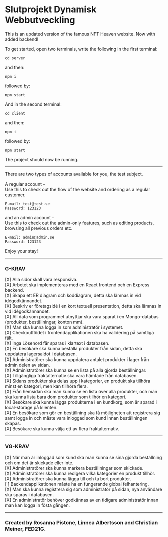 # Slutprojekt Dynamisk Webbutveckling

This is an updated version of the famous NFT Heaven website. Now with added backend!

To get started, open two terminals, write the following in the first terminal: 
```
cd server
```
and then: 
```
npm i 
```
followed by:
``` 
npm start
```
And in the second terminal: 
```
cd client 
```
and then: 
```
npm i 
```
followed by:
``` 
npm start
```
The project should now be running.

---

There are two types of accounts available for you, the test subject.

 A regular account -   
 Use this to check out the flow of the website and ordering as a regular customer.

```
E-mail: test@test.se  
Password: 123123
```

and an admin account -   
Use this to check out the admin-only features, such as editing products, browsing all previous orders etc.
```
E-mail: admin@admin.se  
Password: 123123
```  
Enjoy your stay!

---




### G-KRAV

[X] Alla sidor skall vara responsiva.  
[X] Arbetet ska implementeras med en React frontend och en Express backend.  
[X] Skapa ett ER diagram och koddiagram, detta ska lämnas in vid idégodkännandet.  
[X] Beskriv er företagsidé i en kort textuell presentation, detta ska lämnas in vid idégodkännandet.  
[X] All data som programmet utnyttjar ska vara sparat i en Mongo-databas (produkter, beställningar, konton mm).  
[X] Man ska kunna logga in som administratör i systemet.  
[X] Checkoutflödet i frontendapplikationen ska ha validering på samtliga fält.  
[X] Inga Lösenord får sparas i klartext i databasen.  
[X] En besökare ska kunna beställa produkter från sidan, detta ska uppdatera lagersaldot i databasen.  
[X] Administratörer ska kunna uppdatera antalet produkter i lager från admin delen av sidan.  
[X] Administratörer ska kunna se en lista på alla gjorda beställningar.  
[X] Tillgängliga fraktalternativ ska vara hämtade från databasen.  
[X] Sidans produkter ska delas upp i kategorier, en produkt ska tillhöra minst en kategori, men kan tillhöra flera.  
[X] Från hemsidan ska man kunna se en lista över alla produkter, och man ska kunna lista bara dom produkter som tillhör en kategori.  
[X] Besökare ska kunna lägga produkterna i en kundkorg, som är sparad i local-storage på klienten.  
[X] En besökare som gör en beställning ska få möjligheten att registrera sig samt logga in och måste vara inloggad som kund innan beställningen skapas.  
[X] Besökare ska kunna välja ett av flera fraktalternativ.

---

### VG-KRAV

[X] När man är inloggad som kund ska man kunna se sina gjorda beställning och om det är skickade eller inte.  
[X] Administratörer ska kunna markera beställningar som skickade.  
[X] Administratörer ska kunna redigera vilka kategorier en produkt tillhör.  
[X] Administratörer ska kunna lägga till och ta bort produkter.  
[ ] Backendapplikationen måste ha en fungerande global felhantering.  
[X] Man ska kunna registrera sig som administratör på sidan, nya användare ska sparas i databasen.  
[X] En administratör behöver godkännas av en tidigare administratör innan man kan logga in fösta gången.

---

### Created by Rosanna Pistone, Linnea Albertsson and Christian Meiner, FED21G.